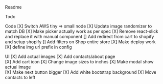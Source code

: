 Readme

Todo

Code
    [X] Switch AWS tiny => small node
    [X] Update image randomizer to match DB
    [X] Make picker actually work as per spec
    [X] Remove react-slick and replace it with manual component
    [] Add redirect from cart to shopify and setup shopify
    [] Add filters on Shop entire store
    [X] Make deploy work    
    [X] define img url prefix in config
    
UI
    [X] Add actual images
    [X] Add contacts/about page    
    [X] Add cart icon
    [X] Change image sizes to inches
    [X] Make modal show actual image    
    [X] Make next button bigger
    [X] Add white bootstrap background
    [X] Move contacts to left 
   
